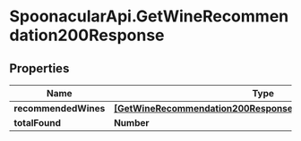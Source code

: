 # SpoonacularApi.GetWineRecommendation200Response

## Properties

Name | Type | Description | Notes
------------ | ------------- | ------------- | -------------
**recommendedWines** | [**[GetWineRecommendation200ResponseRecommendedWinesInner]**](GetWineRecommendation200ResponseRecommendedWinesInner.md) |  | 
**totalFound** | **Number** |  | 


